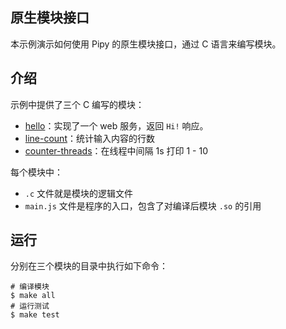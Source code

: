 ## 原生模块接口

本示例演示如何使用 Pipy 的原生模块接口，通过 C 语言来编写模块。

## 介绍

示例中提供了三个 C 编写的模块：

- [hello](./hello/)：实现了一个 web 服务，返回 `Hi!` 响应。
- [line-count](./line-count/)：统计输入内容的行数
- [counter-threads](./counter-threads/)：在线程中间隔 1s 打印 1 - 10

每个模块中：
- `.c` 文件就是模块的逻辑文件
- `main.js` 文件是程序的入口，包含了对编译后模块 `.so` 的引用

## 运行

分别在三个模块的目录中执行如下命令：

```shell
# 编译模块
$ make all
# 运行测试
$ make test
```